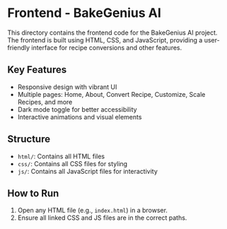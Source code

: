 # Frontend - BakeGenius AI

This directory contains the frontend code for the BakeGenius AI project. The frontend is built using HTML, CSS, and JavaScript, providing a user-friendly interface for recipe conversions and other features.

## Key Features
- Responsive design with vibrant UI
- Multiple pages: Home, About, Convert Recipe, Customize, Scale Recipes, and more
- Dark mode toggle for better accessibility
- Interactive animations and visual elements

## Structure
- `html/`: Contains all HTML files
- `css/`: Contains all CSS files for styling
- `js/`: Contains all JavaScript files for interactivity

## How to Run
1. Open any HTML file (e.g., `index.html`) in a browser.
2. Ensure all linked CSS and JS files are in the correct paths.